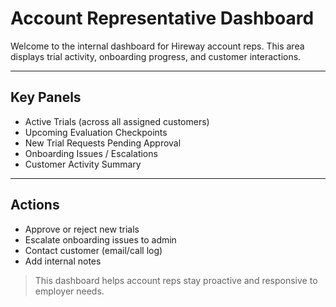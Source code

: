 # Account Representative Dashboard

Welcome to the internal dashboard for Hireway account reps. This area displays trial activity, onboarding progress, and customer interactions.

---

## Key Panels

- Active Trials (across all assigned customers)
- Upcoming Evaluation Checkpoints
- New Trial Requests Pending Approval
- Onboarding Issues / Escalations
- Customer Activity Summary

---

## Actions

- Approve or reject new trials
- Escalate onboarding issues to admin
- Contact customer (email/call log)
- Add internal notes

> This dashboard helps account reps stay proactive and responsive to employer needs.

